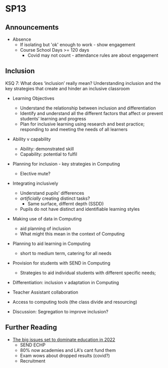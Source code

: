 SP13
====

Announcements
-------------

* Absence
    * If isolating but 'ok' enough to work - show engagement
    * Course School Days >= 120 days
        * Covid may not count - attendance rules are about engagement


Inclusion
---------

KSQ 7: What does ‘inclusion’ really mean?
Understanding inclusion and the key strategies that create and hinder an inclusive classroom
* Learning Objectives
    * Understand the relationship between inclusion and differentiation
    * Identify and understand all the different factors that affect or prevent students’ learning and progress
    * Plan for inclusive learning using research and best practice; responding to and meeting the needs of all learners


* Ability v capability
    * Ability: demonstrated skill
    * Capability: potential to fulfil
* Planning for inclusion - key strategies in Computing
    * Elective mute?
* Integrating inclusively
    * Understand pupils’ differences
    * _artificially_ creating distinct tasks?
        * Same surface, differnt depth (SSDD)
    * Pupils do not have distinct and identifiable learning styles
* Making use of data in Computing
    * aid planning of inclusion
    * What might this mean in the context of Computing
* Planning to aid learning in Computing
    * short to medium term, catering for all needs
* Provision for students with SEND in Computing
    * Strategies to aid individual students with different specific needs;
* Differentiation: inclusion v adaptation in Computing
* Teacher Assistant collaboration
* Access to computing tools (the class divide and resourcing)
* Discussion: Segregation to improve inclusion?


Further Reading
---------------

* [The big issues set to dominate education in 2022](https://www.tes.com/magazine/analysis/general/big-issues-set-dominate-education-2022)
    * SEND ECHP
    * 80% now academies and LA's cant fund them
    * Exam wows about dropped results (covid?)
    * Recruitment
